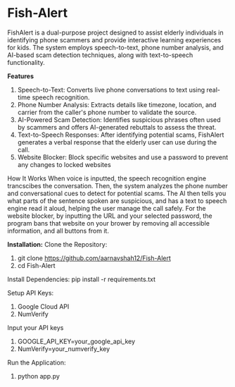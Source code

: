 # Fish-Alert

FishAlert is a dual-purpose project designed to assist elderly individuals in identifying phone scammers and provide interactive learning experiences for kids. The system employs speech-to-text, phone number analysis, and AI-based scam detection techniques, along with text-to-speech functionality. 

**Features**
1. Speech-to-Text: Converts live phone conversations to text using real-time speech recognition.
2. Phone Number Analysis: Extracts details like timezone, location, and carrier from the caller's phone number to validate the source.
3. AI-Powered Scam Detection: Identifies suspicious phrases often used by scammers and offers AI-generated rebuttals to assess the threat.
4. Text-to-Speech Responses: After identifying potential scams, FishAlert generates a verbal response that the elderly user can use during the call.
5. Website Blocker: Block specific websites and use a password to prevent any changes to locked websites

How It Works
When voice is inputted, the speech recognition engine trancscibes the conversation. Then, the system analyzes the phone number and conversational cues to detect for potential scams. The AI then tells you what parts of the sentence spoken are suspicious, and has a text to speech engine read it aloud, helping the user manage the call safely. 
For the website blocker, by inputting the URL and your selected password, the program bans that website on your brower by removing all accessible information, and all buttons from it.


**Installation:**
Clone the Repository:
  1. git clone https://github.com/aarnavshah12/Fish-Alert
  2. cd Fish-Alert
     
Install Dependencies:
pip install -r requirements.txt

Setup API Keys:
1. Google Cloud API
2. NumVerify

Input your API keys
1. GOOGLE_API_KEY=your_google_api_key
2. NumVerify=your_numverify_key

Run the Application:
1. python app.py
